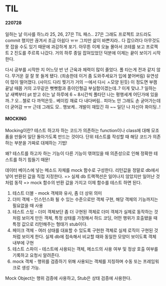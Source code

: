 # TIL

#### 220728

일하는 날 이사를 하느라 25, 26, 27은 TIL 패스.. 27은 그래도 프로젝트 코드라도 commit 했지만 끊겨서 조금 아쉽다 ㅠㅠ
그치만 삶이 바쁜지라.. 다 잡으려다 아무것도 못 잡을 수도 있기 때문에 과감하게 포기. 아무튼 이제 오늘 몰아서 코테를 보고 프로젝트 2 진도를 주르륵 나갔다. 거의 하루 종일 잡혀있었던 덕분에 이제는 끝이 보이기 시작한다.

다시 공부를 시작한 지 어느덧 반 년 근육과 체력이 많이 줄었다. 폴 타는게 전과 같지 않다. 무거운 걸 잘 못 들게 됐다. (죄송한데 이거 좀 도와주세요가 입에 붙어버림) 유연성이 많이 떨어졌다. (사이드 다리 찢기가 거의 ㅡ에서 다시 ㅅ모양 된듯) 이 정도면 부캠 끝날 때쯤 거의 고무같은 뻣뻣함과 종이인형급 부실함이겠는데..? 이게 맞냐..? 일하는 날 새벽부터 pt 받고 쉬는 날 하루에 6 ~ 8시간씩 폴타던 나는 평행세계 어딘가에 있을까..? 오...첼로 다 까먹은듯.. 베이킹 재료 다 내다버림.. 피아노 안 그래도 손 굳어가는데 더 굳어감 ㅠㅠ 근데 그래도 모.. 행보케.. 개발이 재밌긴 햐 ~~ 일단 나 자신아 화이팅..! 

#### MOCKING

Mocking이란? 테스트 하고자 하는 코드가 의존하는 function이나 class에 대해 모조품을 만들어 일단 돌아가도록 만드는 것이다.
단위 테스트를 작성할 때 해당 코드가 의존하는 부분을 가짜로 대체하는 기법!

왜? 테스트를 하고자 하는 기능이 다른 기능이 엮여있을 때 의존성으로 인해 정확한 테스트를 하기 힘들기 때문!

데이터 베이스에 넣는 메소드 자체를 mock 함수로 구성한다.
리턴값을 정말로 db에서 넣어 반환된 값을 직접 지정한다.
=> 실제 db 트랙잭션은 일어나지 않았지만 일어난 것처럼 동작
=> mock 함수의 반환 값을 가지고 이제 함수를 테스트 하면 된다.

1. 테스트 더블 - mock 객체와 유사, 좀 더 상위 의미
2. 더미 객체 - 인스턴스화 될 수 있는 수준으로만 객체 구현, 해당 객체의 기능까지는 필요없을 때 사용
3. 테스트 스텁 - 더미 객체보단 좀 더 구현된 객체로 더미 객체가 실제로 동작하는 것처럼 보이게 만든 객체, 특정 상태를 가정해서 하드 코딩, 어떤 행위가 호출됐을 때 특정 값으로 리턴해주는 형태가 stub이다.
4. 페이크 객체 - 여러 상태를 대표할 수 있도록 구현한 객체로 실제 로직이 구현된 것처럼 보이게 한다. 실제 db에 접속해서 비교할 때와 동일한 모양이 보이도록 객체 내부에 구현
5. 테스트 스파이 - 테스트에 사용되는 객체, 메소드의 사용 여부 및 정상 호출 여부를 기록하고 요청시 알려준다.
6. mock 객체 - 행위를 검증하기 위해 사용되는 객체를 지칭하며 수동 또는 프레임워크로 생성 가능.

Mock Object는 행위 검증에 사용하고, Stub은 상태 검증에 사용한다.
